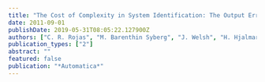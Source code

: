 ```yaml
---
title: "The Cost of Complexity in System Identification: The Output Error Case"
date: 2011-09-01
publishDate: 2019-05-31T08:05:22.127900Z
authors: ["C. R. Rojas", "M. Barenthin Syberg", "J. Welsh", "H. Hjalmarsson"]
publication_types: ["2"]
abstract: ""
featured: false
publication: "*Automatica*"
---
```



